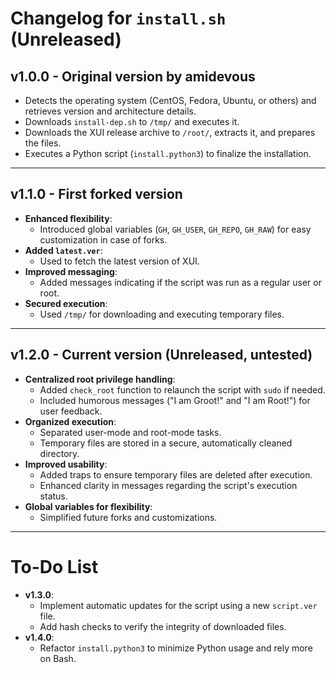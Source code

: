 # Changelog for `install.sh` (Unreleased)

## **v1.0.0** - Original version by amidevous
- Detects the operating system (CentOS, Fedora, Ubuntu, or others) and retrieves version and architecture details.
- Downloads `install-dep.sh` to `/tmp/` and executes it.
- Downloads the XUI release archive to `/root/`, extracts it, and prepares the files.
- Executes a Python script (`install.python3`) to finalize the installation.

---

## **v1.1.0** - First forked version
- **Enhanced flexibility**:
  - Introduced global variables (`GH`, `GH_USER`, `GH_REPO`, `GH_RAW`) for easy customization in case of forks.
- **Added `latest.ver`**:
  - Used to fetch the latest version of XUI.
- **Improved messaging**:
  - Added messages indicating if the script was run as a regular user or root.
- **Secured execution**:
  - Used `/tmp/` for downloading and executing temporary files.

---

## **v1.2.0** - Current version (Unreleased, untested)
- **Centralized root privilege handling**:
  - Added `check_root` function to relaunch the script with `sudo` if needed.
  - Included humorous messages ("I am Groot!" and "I am Root!") for user feedback.
- **Organized execution**:
  - Separated user-mode and root-mode tasks.
  - Temporary files are stored in a secure, automatically cleaned directory.
- **Improved usability**:
  - Added traps to ensure temporary files are deleted after execution.
  - Enhanced clarity in messages regarding the script's execution status.
- **Global variables for flexibility**:
  - Simplified future forks and customizations.

---

# To-Do List
- **v1.3.0**:
  - Implement automatic updates for the script using a new `script.ver` file.
  - Add hash checks to verify the integrity of downloaded files.
- **v1.4.0**:
  - Refactor `install.python3` to minimize Python usage and rely more on Bash.
